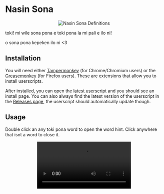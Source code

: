 [Greasemonkey]: https://addons.mozilla.org/en-US/firefox/addon/greasemonkey/
[Tampermonkey]: https://chrome.google.com/webstore/detail/tampermonkey/dhdgffkkebhmkfjojejmpbldmpobfkfo
[Latest Userscript]: https://github.com/Vap0r1ze/nasin-sona/releases/latest/download/NasinSona.user.js
[Releases Page]: https://github.com/Vap0r1ze/nasin-sona/releases

# Nasin Sona
<p align="center">
  <image alt="Nasin Sona Definitions" src="https://user-images.githubusercontent.com/20448879/211380304-24d6265f-e22e-4e49-8b5b-88267e2385fc.png" />
</p>
toki! mi wile sona pona e toki pona la mi pali e ilo ni!

o sona pona kepeken ilo ni <3

## Installation

You will need either [Tampermonkey] (for Chrome/Chromium users) or the [Greasemonkey] (for Firefox users).
These are extensions that allow you to install userscripts.

After installed, you can open the [latest userscript] and you should see an install page.
You can also always find the latest version of the userscript in the [Releases page], the userscript should automatically update though.

## Usage

Double click an any toki pona word to open the word hint. Click anywhere that isnt a word to close it.

<p align="center">
  <video alt="Showcasing Nasin Sona" src="https://user-images.githubusercontent.com/20448879/211373089-9d27514e-7a1b-4003-bc95-83f526194135.mp4" />
</p>
